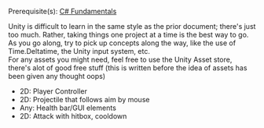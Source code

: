 Prerequisite(s): [C# Fundamentals](./C%23%20Fundamental%20Guide.md) 
<br>

Unity is difficult to learn in the same style as the prior document; there's just too much. Rather, taking things one project at a time is the best way to go. As you go along, try to pick up concepts along the way, like the use of Time.Deltatime, the Unity input system, etc.
<br>
For any assets you might need, feel free to use the Unity Asset store, there's alot of good free stuff (this is written before the idea of assets has been given any thought oops) 
<ul>
    <li>2D: Player Controller</li>
    <li>2D: Projectile that follows aim by mouse</li>
    <li>Any: Health bar/GUI elements</li>
    <li>2D: Attack with hitbox, cooldown</li>
</ul>